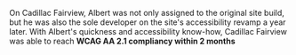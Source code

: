 <p class="prose w-full text-left font-quicksand text-base lg:text-lg">
  On Cadillac Fairview, Albert was not only assigned to the original site build, but he was also the sole developer on
  the site's accessibility revamp a year later. With Albert's quickness and accessibility know-how, Cadillac Fairview was
  able to reach <b>WCAG AA 2.1 compliancy within 2 months</b>
</p>
